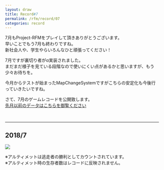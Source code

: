 ```yaml
---
layout: draw
title: Record#7
permalink: /rfm/record/07
categories: record
---
```


7月もProject-RFMをプレイして頂きありがとうございます。<br>
早いことでもう7月も終わりですね。<br>
新社会人や、学生やらいろんなひと頑張ってください！<br>


7月ですが裏切り者がα実装されました。<br>
まだまだ様子を見ている段階なので使いにくい点があるかと思いますが、もう少々お待ちを。<br>


今月からテストが始まったMapChangeSystemですがこちらの安定化も今後行っていきたいですね。<br>




さて、7月のゲームレコードを公開致します。<br>
[先月以前のデータはこちらを御覧ください](https://web.njj12.net/categories/#record) <br>


  
  
----------------------------------------  
## 2018/7
<img src="https://web.njj12.net/public/images/record/201807.png"><br>

※アルティメットは逃走者の勝利としてカウントされています。<br>
※アルティメット時の生存者数はレコードに反映されません。<br>

